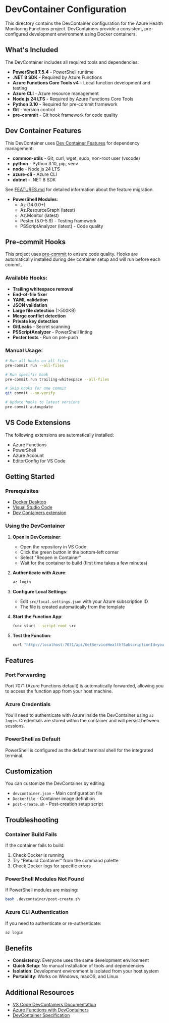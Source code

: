 # DevContainer Configuration

This directory contains the DevContainer configuration for the Azure Health Monitoring Functions project. DevContainers provide a consistent, pre-configured development environment using Docker containers.

## What's Included

The DevContainer includes all required tools and dependencies:

- **PowerShell 7.5.4** - PowerShell runtime
- **.NET 8 SDK** - Required by Azure Functions
- **Azure Functions Core Tools v4** - Local function development and testing
- **Azure CLI** - Azure resource management
- **Node.js 24 LTS** - Required by Azure Functions Core Tools
- **Python 3.10** - Required for pre-commit framework
- **Git** - Version control
- **pre-commit** - Git hook framework for code quality

## Dev Container Features

This DevContainer uses [Dev Container Features](https://containers.dev/features) for dependency management:

- **common-utils** - Git, curl, wget, sudo, non-root user (vscode)
- **python** - Python 3.10, pip, venv
- **node** - Node.js 24 LTS
- **azure-cli** - Azure CLI
- **dotnet** - .NET 8 SDK

See [FEATURES.md](FEATURES.md) for detailed information about the feature migration.
- **PowerShell Modules**:
  - Az (14.0.0+)
  - Az.ResourceGraph (latest)
  - Az.Monitor (latest)
  - Pester (5.0-5.9) - Testing framework
  - PSScriptAnalyzer (latest) - Code quality

## Pre-commit Hooks

This project uses [pre-commit](https://pre-commit.com/) to ensure code quality. Hooks are automatically installed during dev container setup and will run before each commit.

### Available Hooks:
- **Trailing whitespace removal**
- **End-of-file fixer**
- **YAML validation**
- **JSON validation**
- **Large file detection** (>500KB)
- **Merge conflict detection**
- **Private key detection**
- **GitLeaks** - Secret scanning
- **PSScriptAnalyzer** - PowerShell linting
- **Pester tests** - Run on pre-push

### Manual Usage:
```bash
# Run all hooks on all files
pre-commit run --all-files

# Run specific hook
pre-commit run trailing-whitespace --all-files

# Skip hooks for one commit
git commit --no-verify

# Update hooks to latest versions
pre-commit autoupdate
```

## VS Code Extensions

The following extensions are automatically installed:
- Azure Functions
- PowerShell
- Azure Account
- EditorConfig for VS Code

## Getting Started

### Prerequisites

- [Docker Desktop](https://www.docker.com/products/docker-desktop)
- [Visual Studio Code](https://code.visualstudio.com/)
- [Dev Containers extension](https://marketplace.visualstudio.com/items?itemName=ms-vscode-remote.remote-containers)

### Using the DevContainer

1. **Open in DevContainer**:
   - Open the repository in VS Code
   - Click the green button in the bottom-left corner
   - Select "Reopen in Container"
   - Wait for the container to build (first time takes a few minutes)

2. **Authenticate with Azure**:
   ```bash
   az login
   ```

3. **Configure Local Settings**:
   - Edit `src/local.settings.json` with your Azure subscription ID
   - The file is created automatically from the template

4. **Start the Function App**:
   ```bash
   func start --script-root src
   ```

5. **Test the Function**:
   ```bash
   curl "http://localhost:7071/api/GetServiceHealth?SubscriptionId=your-subscription-id"
   ```

## Features

### Port Forwarding

Port 7071 (Azure Functions default) is automatically forwarded, allowing you to access the function app from your host machine.

### Azure Credentials

You'll need to authenticate with Azure inside the DevContainer using `az login`. Credentials are stored within the container and will persist between sessions.

### PowerShell as Default

PowerShell is configured as the default terminal shell for the integrated terminal.

## Customization

You can customize the DevContainer by editing:
- `devcontainer.json` - Main configuration file
- `Dockerfile` - Container image definition
- `post-create.sh` - Post-creation setup script

## Troubleshooting

### Container Build Fails

If the container fails to build:
1. Check Docker is running
2. Try "Rebuild Container" from the command palette
3. Check Docker logs for specific errors

### PowerShell Modules Not Found

If PowerShell modules are missing:
```bash
bash .devcontainer/post-create.sh
```

### Azure CLI Authentication

If you need to authenticate or re-authenticate:
```bash
az login
```

## Benefits

- **Consistency**: Everyone uses the same development environment
- **Quick Setup**: No manual installation of tools and dependencies
- **Isolation**: Development environment is isolated from your host system
- **Portability**: Works on Windows, macOS, and Linux

## Additional Resources

- [VS Code DevContainers Documentation](https://code.visualstudio.com/docs/devcontainers/containers)
- [Azure Functions with DevContainers](https://docs.microsoft.com/en-us/azure/azure-functions/functions-develop-vs-code?tabs=csharp#development-container)
- [DevContainer Specification](https://containers.dev/)
